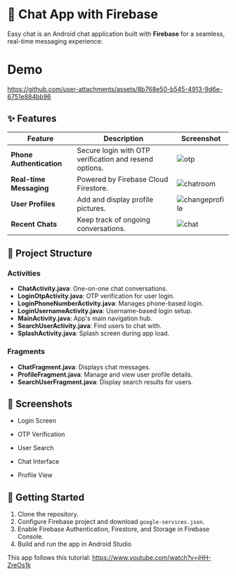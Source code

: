 

# 📱 Chat App with Firebase

Easy chat is an Android chat application built with **Firebase** for a seamless, real-time messaging experience:


# Demo

https://github.com/user-attachments/assets/8b768e50-b545-4913-9d6e-6751e884bb96

## ✨ Features

| Feature                | Description                                        | Screenshot        |
|------------------------|----------------------------------------------------|-------------------|
| **Phone Authentication** | Secure login with OTP verification and resend options. |![otp](https://github.com/user-attachments/assets/d4cb43fa-baac-4ed0-bb2c-ba8dc66c352a)|
| **Real-time Messaging**  | Powered by Firebase Cloud Firestore.              |![chatroom](https://github.com/user-attachments/assets/f31c7ba1-0b84-43bb-9ab6-cfc19cb977bc) |
| **User Profiles**        | Add and display profile pictures.                 |![changeprofile](https://github.com/user-attachments/assets/8b4cbd0a-9220-43cf-8dd1-4a0f35605767) |
| **Recent Chats**         | Keep track of ongoing conversations.              | ![chat](https://github.com/user-attachments/assets/61dba2da-3182-472e-9477-a8c5973e5912) |


## 🚀 Project Structure

### Activities
- **ChatActivity.java**: One-on-one chat conversations.
- **LoginOtpActivity.java**: OTP verification for user login.
- **LoginPhoneNumberActivity.java**: Manages phone-based login.
- **LoginUsernameActivity.java**: Username-based login setup.
- **MainActivity.java**: App's main navigation hub.
- **SearchUserActivity.java**: Find users to chat with.
- **SplashActivity.java**: Splash screen during app load.

### Fragments
- **ChatFragment.java**: Displays chat messages.
- **ProfileFragment.java**: Manage and view user profile details.
- **SearchUserFragment.java**: Display search results for users.

## 📸 Screenshots

- Login Screen
  
- OTP Verification
- User Search
- Chat Interface
- Profile View

## 📲 Getting Started

1. Clone the repository.
2. Configure Firebase project and download `google-services.json`.
3. Enable Firebase Authentication, Firestore, and Storage in Firebase Console.
4. Build and run the app in Android Studio

This app follows this tutorial: https://www.youtube.com/watch?v=jHH-ZreOs1k

